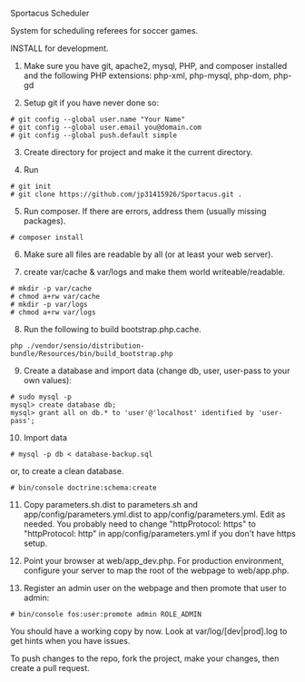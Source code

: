Sportacus Scheduler

System for scheduling referees for soccer games.

INSTALL for development.

1. Make sure you have git, apache2, mysql, PHP, and composer installed and the following PHP extensions: php-xml, php-mysql, php-dom, php-gd

2. Setup git if you have never done so:
```
# git config --global user.name "Your Name"
# git config --global user.email you@domain.com
# git config --global push.default simple
```

3. Create directory for project and make it the current directory.

4. Run
```
# git init
# git clone https://github.com/jp31415926/Sportacus.git .
```

5. Run composer. If there are errors, address them (usually missing packages).
```
# composer install
```

6. Make sure all files are readable by all (or at least your web server).

7. create var/cache & var/logs and make them world writeable/readable.
```
# mkdir -p var/cache
# chmod a+rw var/cache
# mkdir -p var/logs
# chmod a+rw var/logs
```

8. Run the following to build bootstrap.php.cache.
```
php ./vendor/sensio/distribution-bundle/Resources/bin/build_bootstrap.php
```

9. Create a database and import data (change db, user, user-pass to your own values):
```
# sudo mysql -p
mysql> create database db;
mysql> grant all on db.* to 'user'@'localhost' identified by 'user-pass';
```

10. Import data
```
# mysql -p db < database-backup.sql
```
or, to create a clean database.
```
# bin/console doctrine:schema:create
```

11. Copy parameters.sh.dist to parameters.sh and app/config/parameters.yml.dist to app/config/parameters.yml. Edit as needed.
You probably need to change "httpProtocol: https" to "httpProtocol: http" in app/config/parameters.yml if you don't have https setup.

12. Point your browser at web/app_dev.php. For production environment, configure your server to map the root of the webpage to web/app.php.

13. Register an admin user on the webpage and then promote that user to admin:
```
# bin/console fos:user:promote admin ROLE_ADMIN
```

You should have a working copy by now. Look at var/log/[dev|prod].log to get hints when you have issues.

To push changes to the repo, fork the project, make your changes, then create a pull request.

